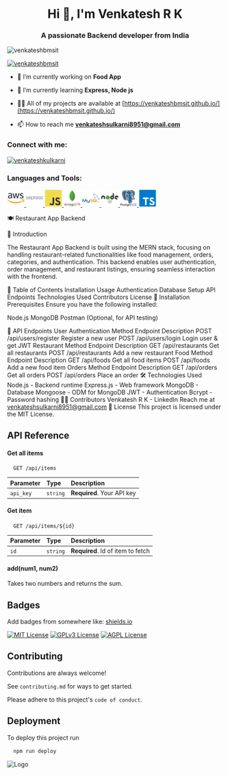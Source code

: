 <h1 align="center">Hi 👋, I'm Venkatesh R K</h1>
<h3 align="center">A passionate Backend developer from India</h3>

<p align="left"> <img src="https://komarev.com/ghpvc/?username=venkateshbmsit&label=Profile%20views&color=0e75b6&style=flat" alt="venkateshbmsit" /> </p>

<p align="left"> <a href="https://github.com/ryo-ma/github-profile-trophy"><img src="https://github-profile-trophy.vercel.app/?username=venkateshbmsit" alt="venkateshbmsit" /></a> </p>

- 🔭 I’m currently working on **Food App**

- 🌱 I’m currently learning **Express, Node js**

- 👨‍💻 All of my projects are available at [https://venkateshbmsit.github.io/](https://venkateshbmsit.github.io/)

- 📫 How to reach me **venkateshsulkarni8951@gmail.com**

<h3 align="left">Connect with me:</h3>
<p align="left">
<a href="https://linkedin.com/in/venkateshkulkarni" target="blank"><img align="center" src="https://raw.githubusercontent.com/rahuldkjain/github-profile-readme-generator/master/src/images/icons/Social/linked-in-alt.svg" alt="venkateshkulkarni" height="30" width="40" /></a>
</p>

<h3 align="left">Languages and Tools:</h3>
<p align="left"> <a href="https://aws.amazon.com" target="_blank" rel="noreferrer"> <img src="https://raw.githubusercontent.com/devicons/devicon/master/icons/amazonwebservices/amazonwebservices-original-wordmark.svg" alt="aws" width="40" height="40"/> </a> <a href="https://expressjs.com" target="_blank" rel="noreferrer"> <img src="https://raw.githubusercontent.com/devicons/devicon/master/icons/express/express-original-wordmark.svg" alt="express" width="40" height="40"/> </a> <a href="https://developer.mozilla.org/en-US/docs/Web/JavaScript" target="_blank" rel="noreferrer"> <img src="https://raw.githubusercontent.com/devicons/devicon/master/icons/javascript/javascript-original.svg" alt="javascript" width="40" height="40"/> </a> <a href="https://www.mongodb.com/" target="_blank" rel="noreferrer"> <img src="https://raw.githubusercontent.com/devicons/devicon/master/icons/mongodb/mongodb-original-wordmark.svg" alt="mongodb" width="40" height="40"/> </a> <a href="https://www.mysql.com/" target="_blank" rel="noreferrer"> <img src="https://raw.githubusercontent.com/devicons/devicon/master/icons/mysql/mysql-original-wordmark.svg" alt="mysql" width="40" height="40"/> </a> <a href="https://nodejs.org" target="_blank" rel="noreferrer"> <img src="https://raw.githubusercontent.com/devicons/devicon/master/icons/nodejs/nodejs-original-wordmark.svg" alt="nodejs" width="40" height="40"/> </a> <a href="https://www.postgresql.org" target="_blank" rel="noreferrer"> <img src="https://raw.githubusercontent.com/devicons/devicon/master/icons/postgresql/postgresql-original-wordmark.svg" alt="postgresql" width="40" height="40"/> </a> <a href="https://www.typescriptlang.org/" target="_blank" rel="noreferrer"> <img src="https://raw.githubusercontent.com/devicons/devicon/master/icons/typescript/typescript-original.svg" alt="typescript" width="40" height="40"/> </a> </p>


🍽️ Restaurant App Backend

 📌 Introduction
 
The Restaurant App Backend is built using the MERN stack, focusing on handling restaurant-related functionalities like food management, orders, categories, and authentication. This backend enables user authentication, order management, and restaurant listings, ensuring seamless interaction with the frontend.

📖 Table of Contents
Installation
Usage
Authentication
Database Setup
API Endpoints
Technologies Used
Contributors
License
🚀 Installation
Prerequisites
Ensure you have the following installed:

Node.js
MongoDB
Postman (Optional, for API testing)


📡 API Endpoints
User Authentication
Method	Endpoint	Description
POST	/api/users/register	Register a new user
POST	/api/users/login	Login user & get JWT
Restaurant
Method	Endpoint	Description
GET	/api/restaurants	Get all restaurants
POST	/api/restaurants	Add a new restaurant
Food
Method	Endpoint	Description
GET	/api/foods	Get all food items
POST	/api/foods	Add a new food item
Orders
Method	Endpoint	Description
GET	/api/orders	Get all orders
POST	/api/orders	Place an order
🛠️ Technologies Used
Node.js - Backend runtime
Express.js - Web framework
MongoDB - Database
Mongoose - ODM for MongoDB
JWT - Authentication
Bcrypt - Password hashing
👨‍💻 Contributors
Venkatesh R K - LinkedIn
Reach me at venkateshsulkarni8951@gmail.com
📜 License
This project is licensed under the MIT License.

## API Reference

#### Get all items

```http
  GET /api/items
```

| Parameter | Type     | Description                |
| :-------- | :------- | :------------------------- |
| `api_key` | `string` | **Required**. Your API key |

#### Get item

```http
  GET /api/items/${id}
```

| Parameter | Type     | Description                       |
| :-------- | :------- | :-------------------------------- |
| `id`      | `string` | **Required**. Id of item to fetch |

#### add(num1, num2)

Takes two numbers and returns the sum.


## Badges

Add badges from somewhere like: [shields.io](https://shields.io/)

[![MIT License](https://img.shields.io/badge/License-MIT-green.svg)](https://choosealicense.com/licenses/mit/)
[![GPLv3 License](https://img.shields.io/badge/License-GPL%20v3-yellow.svg)](https://opensource.org/licenses/)
[![AGPL License](https://img.shields.io/badge/license-AGPL-blue.svg)](http://www.gnu.org/licenses/agpl-3.0)


## Contributing

Contributions are always welcome!

See `contributing.md` for ways to get started.

Please adhere to this project's `code of conduct`.


## Deployment

To deploy this project run

```bash
  npm run deploy
```


![Logo](https://dev-to-uploads.s3.amazonaws.com/uploads/articles/th5xamgrr6se0x5ro4g6.png)

